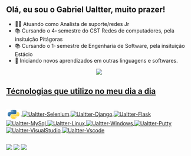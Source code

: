 ## Olá, eu sou o Gabriel Ualtter, muito prazer!
- 👨‍💻 Atuando como Analista de suporte/redes Jr
- 📚 Cursando o 4▫ semestre do CST Redes de computadores, pela insituição Pitágoras
- 📚 Cursando o 1▫ semestre de Engenharia de Software, pela insituição Estácio
- 👀 Iniciando novos aprendizados em outras linguagens e softwares.

<div align="center">
  <a href="https://github.com/Ualtter031">
  <img height="180em" src="https://github-readme-stats.vercel.app/api?username=Ualtter031&show_icons=true&theme=dark&include_all_commits=true&count_private=true"/>
</div>

## Técnologias que utilizo no meu dia a dia
<div style="display: inline_block"><br>
  <img align="center" alt="Ualtter-Python" height="30" width="40" src="https://raw.githubusercontent.com/devicons/devicon/master/icons/python/python-original.svg">
  <img align="center" alt="Ualtter-Selenium" height="30" width="40" src="https://cdn.jsdelivr.net/gh/devicons/devicon/icons/selenium/selenium-original.svg">
  <img align="center" alt="Ualtter-Django" height="30" width="40" src="https://cdn.jsdelivr.net/gh/devicons/devicon/icons/django/django-plain.svg">
  <img align="center" alt="Ualtter-Flask" height="30" width="40" src="https://cdn.jsdelivr.net/gh/devicons/devicon/icons/flask/flask-original.svg">
  <img align="center" alt="Ualtter-MySql" height="30" width="40" src="https://cdn.jsdelivr.net/gh/devicons/devicon/icons/mysql/mysql-original.svg">
  <img align="center" alt="Ualtter-Linux" height="30" width="40" src="https://cdn.jsdelivr.net/gh/devicons/devicon/icons/linux/linux-original.svg">
  <img align="center" alt="Ualtter-Windows" height="30" width="40" src="https://cdn.jsdelivr.net/gh/devicons/devicon/icons/windows8/windows8-original.svg">
  <img align="center" alt="Ualtter-Putty" height="30" width="40" src="https://cdn.jsdelivr.net/gh/devicons/devicon/icons/putty/putty-original.svg">
  <img align="center" alt="Ualtter-VisualStudio" height="30" width="40" src="https://cdn.jsdelivr.net/gh/devicons/devicon/icons/visualstudio/visualstudio-plain.svg">
  <img align="center" alt="Ualtter-Vscode" height="30" width="40" src="https://cdn.jsdelivr.net/gh/devicons/devicon/icons/vscode/vscode-original.svg">
</div>
  
  ##
 
<div> 
<a href="https://www.linkedin.com/in/gabriel-ualtter-611227149" target="_blank"><img src="https://img.shields.io/badge/-LinkedIn-%230077B5?style=for-the-badge&logo=linkedin&logoColor=white" target="_blank"></a>
<a href = ualtter@gmail.com"><img src="https://img.shields.io/badge/-Gmail-%23333?style=for-the-badge&logo=gmail&logoColor=white" target="_blank"></a>
<a href="https://instagram.com/ualtter_18" target="_blank"><img src="https://img.shields.io/badge/-Instagram-%23E4405F?style=for-the-badge&logo=instagram&logoColor=white" target="_blank"></a>
<div>
